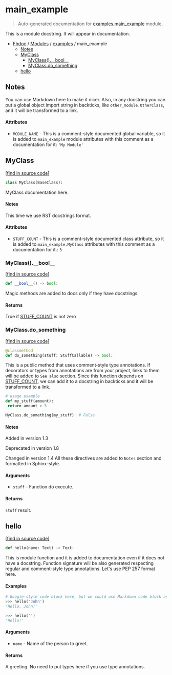 # main_example

> Auto-generated documentation for [examples.main_example](../../examples/main_example.py) module.

This is a module docstring. It will appear in documentation.

- [Fhdoc](../README.md#fhdoc-index) / [Modules](../MODULES.md#fhdoc-modules) / [examples](index.md#examples) / main_example
    - [Notes](#notes)
    - [MyClass](#myclass)
        - [MyClass().\_\_bool\_\_](#myclass__bool__)
        - [MyClass.do_something](#myclassdo_something)
    - [hello](#hello)

## Notes

You can use Markdown here to make it nicer. Also, in any docstring you
can put a global object import string in backticks, like `other_module.OtherClass`,
and it will be transformed to a link.

#### Attributes

- `MODULE_NAME` - This is a comment-style documented global variable, so it is added to
  `main_example` module attributes with this comment as a documentation for it: `'My Module'`

## MyClass

[[find in source code]](../../examples/main_example.py#L54)

```python
class MyClass(BaseClass):
```

MyClass documentation here.

#### Notes

This time we use RST docstrings format.

#### Attributes

- `STUFF_COUNT` - This is a comment-style documented class attribute, so it is added to
  `main_example.MyClass` attributes with this comment as a documentation for it.: `3`

### MyClass().\_\_bool\_\_

[[find in source code]](../../examples/main_example.py#L92)

```python
def __bool__() -> bool:
```

Magic methods are added to docs only if they have docstrings.

#### Returns

True if [STUFF_COUNT](#myclass) is not zero

### MyClass.do_something

[[find in source code]](../../examples/main_example.py#L65)

```python
@classmethod
def do_something(stuff: StuffCallable) -> bool:
```

This is a public method that uses comment-style type annotations. If decorators
or types from annotations are from your project, links to them will be added
to `See also` section. Since this function depends on [STUFF_COUNT](#myclass), we can add
it to a docstring in backticks and it will be transformed to a link.

```python
# usage example
def my_stuff(amount):
 return amount > 5

MyClass.do_something(my_stuff)  # False
```

#### Notes

Added in version 1.3

Deprecated in version 1.8

Changed in version 1.4
 All these directives are added to `Notes` section and formatted in Sphinx-style.

#### Arguments

- `stuff` - Function do execute.

#### Returns

`stuff` result.

## hello

[[find in source code]](../../examples/main_example.py#L27)

```python
def hello(name: Text) -> Text:
```

This is module function and it is added to documentation even if it does
not have a docstring. Function signature will be also generated respecting
regular and comment-style type annotations. Let's use PEP 257 format here.

#### Examples

```python
# Google-style code block here, but we could use Markdown code block as well
>>> hello('John')
'Hello, John!'

>>> hello('')
'Hello!'
```

#### Arguments

- `name` - Name of the person to greet.

#### Returns

A greeting. No need to put types here if you use type annotations.
